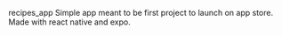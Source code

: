 recipes_app
Simple app meant to be first project to launch on app store.  Made with react native and expo.
